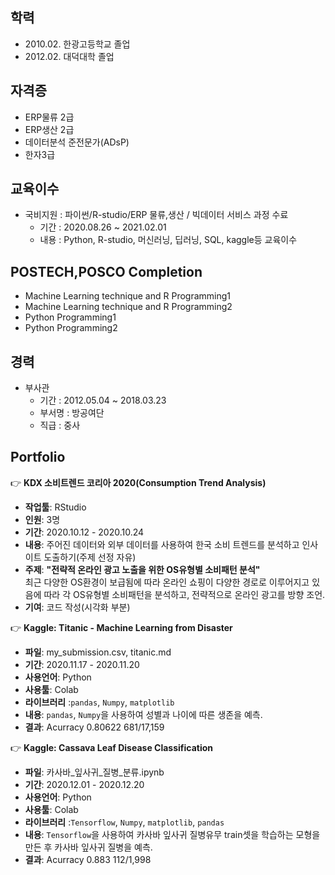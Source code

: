 ## 학력
  - 2010.02. 한광고등학교 졸업
  - 2012.02. 대덕대학 졸업

## 자격증
  - ERP물류 2급
  - ERP생산 2급
  - 데이터분석 준전문가(ADsP) 
  - 한자3급
 
## 교육이수
* 국비지원 : 파이썬/R-studio/ERP 물류,생산 / 빅데이터 서비스 과정 수료
    + 기간 : 2020.08.26 ~ 2021.02.01
    + 내용 : Python, R-studio, 머신러닝, 딥러닝, SQL, kaggle등 교육이수
    
  
## POSTECH,POSCO Completion
 - Machine Learning technique and R Programming1
 - Machine Learning technique and R Programming2
 - Python Programming1
 - Python Programming2

## 경력
* 부사관
    + 기간 : 2012.05.04 ~ 2018.03.23
    + 부서명 : 방공여단
    + 직급 : 중사



## Portfolio

:point_right: **KDX 소비트렌드 코리아 2020(Consumption Trend Analysis)**  
- **작업툴**: RStudio 
- **인원**: 3명  
- **기간**: 2020.10.12 - 2020.10.24  
- **내용**: 주어진 데이터와 외부 데이터를 사용하여 한국 소비 트렌드를 분석하고 인사이트 도출하기(주제 선정 자유)  
- **주제**: **"전략적 온라인 광고 노출을 위한 OS유형별 소비패턴 분석"**  
  최근 다양한 OS환경이 보급됨에 따라 온라인 쇼핑이  다양한 경로로 이루어지고 있음에 따라 각 OS유형별 소비패턴을 분석하고, 전략적으로 온라인 광고를 방향 조언.
- **기여**: 코드 작성(시각화 부분)

:point_right: **Kaggle: Titanic - Machine Learning from Disaster** 
- **파일**: my_submission.csv, titanic.md
- **기간**: 2020.11.17 - 2020.11.20 
- **사용언어**: Python
- **사용툴**: Colab
- **라이브러리** :`pandas`, `Numpy`, `matplotlib`
- **내용**: `pandas`, `Numpy`을 사용하여 성별과 나이에 따른 생존을 예측.
- **결과**: Acurracy 0.80622  681/17,159

:point_right: **Kaggle: Cassava Leaf Disease Classification** 
- **파일**: 카사바_잎사귀_질병_분류.ipynb
- **기간**: 2020.12.01 - 2020.12.20 
- **사용언어**: Python
- **사용툴**: Colab
- **라이브러리** :`Tensorflow`, `Numpy`, `matplotlib`, `pandas`
- **내용**: `Tensorflow`을 사용하여 카사바 잎사귀 질병유무 train셋을 학습하는 모형을 만든 후 카사바 잎사귀 질병을 예측.
- **결과**: Acurracy 0.883  112/1,998 